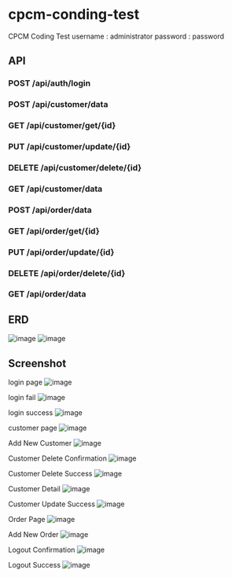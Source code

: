 # cpcm-conding-test
CPCM Coding Test
username : administrator
password : password


## API
### POST /api/auth/login
### POST /api/customer/data
### GET /api/customer/get/{id}
### PUT /api/customer/update/{id}
### DELETE /api/customer/delete/{id}
### GET /api/customer/data
### POST /api/order/data
### GET /api/order/get/{id}
### PUT /api/order/update/{id}
### DELETE /api/order/delete/{id}
### GET /api/order/data

## ERD 
![image](database/erd.png)
![image](database/db-relation.png)

## Screenshot
login page
![image](assets/images/ss/login.png)

login fail
![image](assets/images/ss/login%20fail.png)

login success
![image](assets/images/ss/login%20success.png)

customer page
![image](assets/images/ss/customer.png)

Add New Customer
![image](assets/images/ss/add%20customer.png)

Customer Delete Confirmation
![image](assets/images/ss/customer%20delete%20confirmation.png)

Customer Delete Success
![image](assets/images/ss/customer%20delete%20success.png)

Customer Detail
![image](assets/images/ss/customer%20detail.png)

Customer Update Success
![image](assets/images/ss/customer%20update%20success.png)

Order Page
![image](assets/images/ss/order.png)

Add New Order
![image](assets/images/ss/add%20order.png)

Logout Confirmation
![image](assets/images/ss/logout%20confirmation.png)

Logout Success
![image](assets/images/ss/logou%20success.png)